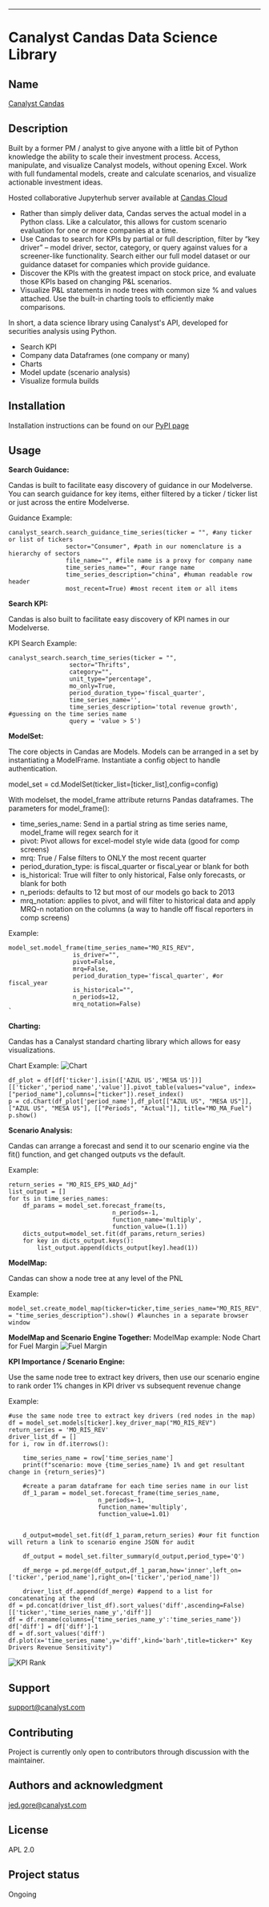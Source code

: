 ***

# Canalyst Candas Data Science Library

## Name
[Canalyst Candas](https://canalyst.com/candas/)

## Description
Built by a former PM / analyst to give anyone with a little bit of Python knowledge the ability to scale their investment process. Access, manipulate, and visualize Canalyst models, without opening Excel. Work with full fundamental models, create and calculate scenarios, and visualize actionable investment ideas.

Hosted collaborative Jupyterhub server available at [Candas Cloud](http://candas.cloud/)

- Rather than simply deliver data, Candas serves the actual model in a Python class. Like a calculator, this allows for custom scenario evaluation for one or more companies at a time.
- Use Candas to search for KPIs by partial or full description, filter by “key driver” – model driver, sector, category, or query against values for a screener-like functionality.  Search either our full model dataset or our guidance dataset for companies which provide guidance.
- Discover the KPIs with the greatest impact on stock price, and evaluate those KPIs based on changing P&L scenarios.
- Visualize P&L statements in node trees with common size % and values attached. Use the built-in charting tools to efficiently make comparisons. 

In short, a data science library using Canalyst's API, developed for securities analysis using Python.  
- Search KPI
- Company data Dataframes (one company or many)
- Charts
- Model update (scenario analysis)
- Visualize formula builds

## Installation
Installation instructions can be found on our [PyPI page](https://pypi.org/project/canalyst-candas/)

## Usage

<b>Search Guidance:</b>

Candas is built to facilitate easy discovery of guidance in our Modelverse.  You can search guidance for key items, either filtered by a ticker / ticker list or just across the entire Modelverse.

Guidance Example:

```
canalyst_search.search_guidance_time_series(ticker = "", #any ticker or list of tickers 
                sector="Consumer", #path in our nomenclature is a hierarchy of sectors
                file_name="", #file name is a proxy for company name
                time_series_name="", #our range name
                time_series_description="china", #human readable row header
                most_recent=True) #most recent item or all items 
```

<b>Search KPI:</b>

Candas is also built to facilitate easy discovery of KPI names in our Modelverse.

KPI Search Example:

```
canalyst_search.search_time_series(ticker = "",
                 sector="Thrifts",
                 category="",
                 unit_type="percentage",
                 mo_only=True,
                 period_duration_type='fiscal_quarter',
                 time_series_name='',
                 time_series_description='total revenue growth', #guessing on the time series name
                 query = 'value > 5')
```

<b>ModelSet:</b>

The core objects in Candas are Models.
Models can be arranged in a set by instantiating a ModelFrame.
Instantiate a config object to handle authentication.

model_set = cd.ModelSet(ticker_list=[ticker_list],config=config) 

With modelset, the model_frame attribute returns Pandas dataframes.
The parameters for model_frame():
- time_series_name: Send in a partial string as time series name, model_frame will regex search for it
- pivot: Pivot allows for excel-model style wide data (good for comp screens)
- mrq: True / False filters to ONLY the most recent quarter
- period_duration_type: is fiscal_quarter or fiscal_year or blank for both
- is_historical: True will filter to only historical, False only forecasts, or blank for both
- n_periods: defaults to 12 but most of our models go back to 2013
- mrq_notation: applies to pivot, and will filter to historical data and apply MRQ-n notation on the columns (a way to handle off fiscal reporters in comp screens)

Example:

```
model_set.model_frame(time_series_name="MO_RIS_REV",
                  is_driver="",
                  pivot=False,
                  mrq=False,
                  period_duration_type='fiscal_quarter', #or fiscal_year
                  is_historical="",
                  n_periods=12,
                  mrq_notation=False)
`

```

<b>Charting:</b>

Candas has a Canalyst standard charting library which allows for easy visualizations.

Chart Example:
![Chart](https://github.com/canalyst-candas/canalyst-candas/blob/main/c1.JPG)

```
df_plot = df[df['ticker'].isin(['AZUL US','MESA US'])][['ticker','period_name','value']].pivot_table(values="value", index=["period_name"],columns=["ticker"]).reset_index()
p = cd.Chart(df_plot['period_name'],df_plot[["AZUL US", "MESA US"]],["AZUL US", "MESA US"], [["Periods", "Actual"]], title="MO_MA_Fuel")
p.show()
```

<b>Scenario Analysis:</b>

Candas can arrange a forecast and send it to our scenario engine via the fit() function, and get changed outputs vs the default.

Example:

```
return_series = "MO_RIS_EPS_WAD_Adj"
list_output = []
for ts in time_series_names:
    df_params = model_set.forecast_frame(ts,
                             n_periods=-1,
                             function_name='multiply',
                             function_value=(1.1))
    dicts_output=model_set.fit(df_params,return_series)
    for key in dicts_output.keys():
        list_output.append(dicts_output[key].head(1))
```

<b>ModelMap:</b>

Candas can show a node tree at any level of the PNL

Example:

```
model_set.create_model_map(ticker=ticker,time_series_name="MO_RIS_REV",col_for_labels = "time_series_description").show() #launches in a separate browser window
```

<b>ModelMap and Scenario Engine Together:</b>
ModelMap example: Node Chart for Fuel Margin
![Fuel Margin](https://github.com/canalyst-candas/canalyst-candas/blob/main/c2.JPG)

<b>KPI Importance / Scenario Engine:</b> 

Use the same node tree to extract key drivers, then use our scenario engine to rank order 1% changes in KPI driver vs subsequent revenue change

Example:

```
#use the same node tree to extract key drivers (red nodes in the map)
df = model_set.models[ticker].key_driver_map("MO_RIS_REV")
return_series = 'MO_RIS_REV'
driver_list_df = []
for i, row in df.iterrows():

    time_series_name = row['time_series_name']
    print(f"scenario: move {time_series_name} 1% and get resultant change in {return_series}")

    #create a param dataframe for each time series name in our list
    df_1_param = model_set.forecast_frame(time_series_name,
                         n_periods=-1,
                         function_name='multiply',
                         function_value=1.01)


    d_output=model_set.fit(df_1_param,return_series) #our fit function will return a link to scenario engine JSON for audit

    df_output = model_set.filter_summary(d_output,period_type='Q')

    df_merge = pd.merge(df_output,df_1_param,how='inner',left_on=['ticker','period_name'],right_on=['ticker','period_name'])

    driver_list_df.append(df_merge) #append to a list for concatenating at the end
df = pd.concat(driver_list_df).sort_values('diff',ascending=False)[['ticker','time_series_name_y','diff']]
df = df.rename(columns={'time_series_name_y':'time_series_name'})
df['diff'] = df['diff']-1
df = df.sort_values('diff')
df.plot(x='time_series_name',y='diff',kind='barh',title=ticker+" Key Drivers Revenue Sensitivity")
```
![KPI Rank](https://github.com/canalyst-candas/canalyst-candas/blob/main/c3.JPG)


## Support
support@canalyst.com

## Contributing
Project is currently only open to contributors through discussion with the maintainer.

## Authors and acknowledgment
jed.gore@canalyst.com

## License
APL 2.0 

## Project status
Ongoing

